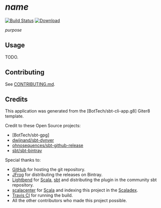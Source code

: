 # $name$

[![Build Status]](https://travis-ci.org/$organizationName;format="word"$/$name$)
[![Download]](https://bintray.com/$organizationName;format="word,lower"$/$bintrayRepo$/$name$/_latestVersion)

$purpose$

## Usage

TODO.

## Contributing

See [CONTRIBUTING.md](CONTRIBUTING.md).

## Credits

This application was generated from the [BotTech/sbt-cli-app.g8] Giter8 template.

Credit to these Open Source projects:
* [BotTech/sbt-gpg]
* [dwijnand/sbt-dynver]
* [ohnosequences/sbt-github-release]
* [sbt/sbt-bintray]

Special thanks to:
* [GitHub] for hosting the git repository.
* [JFrog] for distributing the releases on Bintray.
* [Lightbend] for [Scala], [sbt] and distributing the plugin in the community sbt repository.
* [scalacenter] for [Scala] and indexing this project in the [Scaladex].
* [Travis CI] for running the build.
* All the other contributors who made this project possible.

[Build Status]: https://travis-ci.org/$organizationName;format="word"$/$name$.svg?branch=master
[BotTech/sbt-cli-app]: https://github.com/BotTech/sbt-cli-app.g8
[Download]: https://api.bintray.com/packages/$organizationName;format="word,lower"$/$bintrayRepo$/$name$/images/download.svg
[dwijnand/sbt-dynver]: https://github.com/dwijnand/sbt-dynver
[Github]: https://github.com
[JFrog]: https://jfrog.com
[Lightbend]: https://www.lightbend.com
[ohnosequences/sbt-github-release]: https://github.com/ohnosequences/sbt-github-release
[sbt]: https://www.scala-sbt.org
[sbt/sbt-bintray]: https://github.com/sbt/sbt-bintray
[Scala]: https://www.scala-lang.org
[scalacenter]: https://scala.epfl.ch
[Scaladex]: https://index.scala-lang.org
[Travis CI]: https://travis-ci.org
